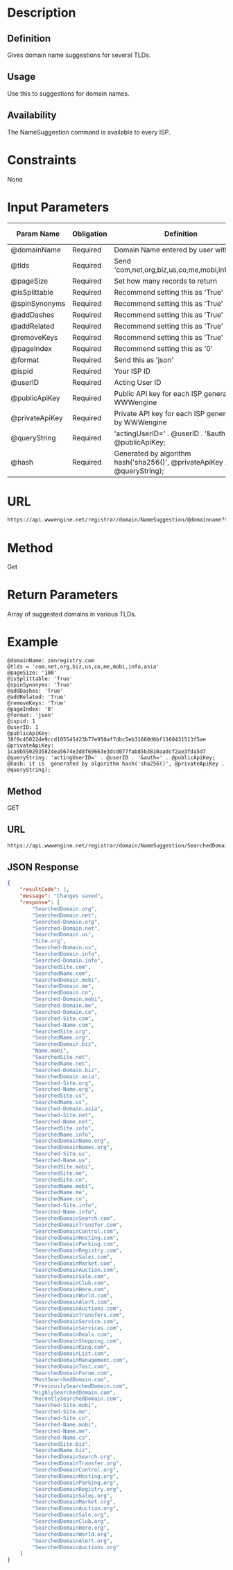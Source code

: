 Description
=============

Definition
------------

Gives domain name suggestions for several TLDs.

Usage
------------

Use this to suggestions for domain names.

Availability
-------------

The NameSuggestion command is available to every ISP.

Constraints
=============

None

Input Parameters
=================

|	Param Name	|	Obligation	|	Definition	|	Max Size	|
|	------------- | ------------- | ------------- | ------------- |
|	@domainName	|	Required	|	Domain Name entered by user with TLD	|	63	|
|	@tlds	|	Required	|	Send 'com,net,org,biz,us,co,me,mobi,info,asia'	|		|
|	@pageSize	|	Required	|	Set how many records to return	|		|
|	@isSplittable	|	Required	|	Recommend setting this as 'True'	|		|
|	@spinSynonyms	|	Required	|	Recommend setting this as 'True'	|		|
|	@addDashes	|	Required	|	Recommend setting this as 'True'	|		|
|	@addRelated	|	Required	|	Recommend setting this as 'True'	|		|
|	@removeKeys	|	Required	|	Recommend setting this as 'True'	|		|
|	@pageIndex	|	Required	|	Recommend setting this as '0'	|		|
|	@format	|	Required	|	Send this as 'json'	|		|
|	@ispid	|	Required	|	Your ISP ID	|		|
|	@userID	|	Required	|	Acting User ID	|		|
|	@publicApiKey	|	Required	|	Public API key for each ISP generated by WWWengine	|	64	|
|	@privateApiKey	|	Required	| Private API key for each ISP generated by WWWengine	|	64	|
|	@queryString	|	Required	|	'actingUserID=' . @userID . '&auth=' . @publicApiKey;	|	-	|
|	@hash	|	Required	|	Generated by algorithm hash('sha256()', @privateApiKey . @queryString);	|	-	|

URL
===========

```html
https://api.wwwengine.net/registrar/domain/NameSuggestion/@domainname?tlds=@tlds&pageSize=@pageSize&isSplittable=True&spinSynonyms=@spinSynonyms&addDashes=@addDashes&addRelated=@addRelated&removeKeys=@removeKeys&pageIndex=@pageIndex&format=@format&ispid=@ispid&actingUserID=@actingUserID&auth=@authKey&hash=@hash
```

Method
========

Get

Return Parameters
=================

Array of suggested domains in various TLDs.

Example
=========

````
@domainName: zenregistry.com
@tlds = 'com,net,org,biz,us,co,me,mobi,info,asia'
@pageSize: '100'
@isSplittable: 'True'
@spinSynonyms: 'True'
@addDashes: 'True'
@addRelated: 'True'
@removeKeys: 'True'
@pageIndex: '0'
@format: 'json'
@ispid: 1
@userID: 1
@publicApiKey: 38f9c45022de9ccd105545423b77e950af7dbc5eb31660d6bf1160431513f5ae
@privateApiKey: 1ca9b5502935824ea5674e3d8f69663e3dcd077fab85b3810aadcf2ae3fda5d7
@queryString: 'actingUserID=' . @userID . '&auth=' . @publicApiKey;
@hash: it is  generated by algorithm hash('sha256()', @privateApiKey . @queryString);
````

Method
--------

GET

URL
--------

````html
https://api.wwwengine.net/registrar/domain/NameSuggestion/SearchedDomain.com?tlds=com,net,org,biz,us,co,me,mobi,info,asia&pageSize=100&isSplittable=True&spinSynonyms=True&addDashes=True&addRelated=True&removeKeys=True&pageIndex=0&format=json&ispid=1&actingUserID=1&auth=38f9c45022de9ccd105545423b77e950af7dbc5eb31660d6bf1160431513f5ae&hash=1ca9b5502935824ea5674e3d8f69663e3dcd077fab85b3810aadcf2ae3fda5d7
````

JSON Response
--------

````json
{
    "resultCode": 1,
    "message": "Changes saved",
    "response": [
        "SearchedDomain.org",
        "SearchedDomain.net",
        "Searched-Domain.org",
        "Searched-Domain.net",
        "SearchedDomain.us",
        "Site.org",
        "Searched-Domain.us",
        "SearchedDomain.info",
        "Searched-Domain.info",
        "SearchedSite.com",
        "SearchedName.com",
        "SearchedDomain.mobi",
        "SearchedDomain.me",
        "SearchedDomain.co",
        "Searched-Domain.mobi",
        "Searched-Domain.me",
        "Searched-Domain.co",
        "Searched-Site.com",
        "Searched-Name.com",
        "SearchedSite.org",
        "SearchedName.org",
        "SearchedDomain.biz",
        "Name.mobi",
        "SearchedSite.net",
        "SearchedName.net",
        "Searched-Domain.biz",
        "SearchedDomain.asia",
        "Searched-Site.org",
        "Searched-Name.org",
        "SearchedSite.us",
        "SearchedName.us",
        "Searched-Domain.asia",
        "Searched-Site.net",
        "Searched-Name.net",
        "SearchedSite.info",
        "SearchedName.info",
        "SearchedDomainName.org",
        "SearchedDomainNames.org",
        "Searched-Site.us",
        "Searched-Name.us",
        "SearchedSite.mobi",
        "SearchedSite.me",
        "SearchedSite.co",
        "SearchedName.mobi",
        "SearchedName.me",
        "SearchedName.co",
        "Searched-Site.info",
        "Searched-Name.info",
        "SearchedDomainSearch.com",
        "SearchedDomainTransfer.com",
        "SearchedDomainControl.com",
        "SearchedDomainHosting.com",
        "SearchedDomainParking.com",
        "SearchedDomainRegistry.com",
        "SearchedDomainSales.com",
        "SearchedDomainMarket.com",
        "SearchedDomainAuction.com",
        "SearchedDomainSale.com",
        "SearchedDomainClub.com",
        "SearchedDomainHere.com",
        "SearchedDomainWorld.com",
        "SearchedDomainAlert.com",
        "SearchedDomainAuctions.com",
        "SearchedDomainTransfers.com",
        "SearchedDomainService.com",
        "SearchedDomainServices.com",
        "SearchedDomainDeals.com",
        "SearchedDomainShopping.com",
        "SearchedDomainKing.com",
        "SearchedDomainList.com",
        "SearchedDomainManagement.com",
        "SearchedDomainTest.com",
        "SearchedDomainForum.com",
        "MostSearchedDomain.com",
        "PreviouslySearchedDomain.com",
        "HighlySearchedDomain.com",
        "RecentlySearchedDomain.com",
        "Searched-Site.mobi",
        "Searched-Site.me",
        "Searched-Site.co",
        "Searched-Name.mobi",
        "Searched-Name.me",
        "Searched-Name.co",
        "SearchedSite.biz",
        "SearchedName.biz",
        "SearchedDomainSearch.org",
        "SearchedDomainTransfer.org",
        "SearchedDomainControl.org",
        "SearchedDomainHosting.org",
        "SearchedDomainParking.org",
        "SearchedDomainRegistry.org",
        "SearchedDomainSales.org",
        "SearchedDomainMarket.org",
        "SearchedDomainAuction.org",
        "SearchedDomainSale.org",
        "SearchedDomainClub.org",
        "SearchedDomainHere.org",
        "SearchedDomainWorld.org",
        "SearchedDomainAlert.org",
        "SearchedDomainAuctions.org"
    ]
}
````
